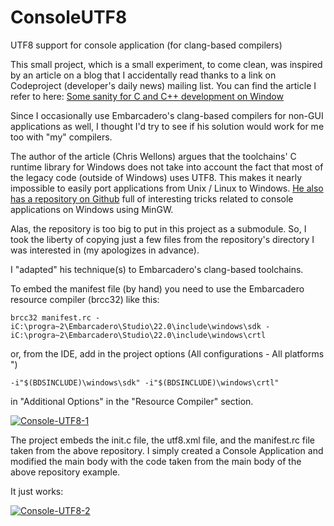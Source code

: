 # ConsoleUTF8
UTF8 support for console application (for clang-based compilers)

This small project, which is a small experiment, to come clean, was inspired by an article on a blog that I accidentally read thanks to a link on Codeproject (developer's daily news) mailing list. You can find the article I refer to here: [Some sanity for C and C++ development on Window](https://nullprogram.com/blog/2021/12/30/)

Since I occasionally use Embarcadero's clang-based compilers for non-GUI applications as well, I thought I'd try to see if his solution would work for me too with "my" compilers.

The author of the article (Chris Wellons) argues that the toolchains' C runtime library for Windows does not take into account the fact that most of the legacy code (outside of Windows) uses UTF8. This makes it nearly impossible to easily port applications from Unix / Linux to Windows. [He also has a repository on Github](https://github.com/skeeto/scratch) full of interesting tricks related to console applications on Windows using MinGW. 

Alas, the repository is too big to put in this project as a submodule. So, I took the liberty of copying just a few files from the repository's directory I was interested in (my apologizes in advance).

I "adapted" his technique(s) to Embarcadero's clang-based toolchains.

To embed the manifest file (by hand) you need to use the Embarcadero resource compiler (brcc32) like this:

```
brcc32 manifest.rc -iC:\progra~2\Embarcadero\Studio\22.0\include\windows\sdk -iC:\progra~2\Embarcadero\Studio\22.0\include\windows\crtl
```

or, from the IDE, add in the project options (All configurations - All platforms ")

```
-i"$(BDSINCLUDE)\windows\sdk" -i"$(BDSINCLUDE)\windows\crtl"
```

in "Additional Options" in the "Resource Compiler" section.

<a href="https://ibb.co/N6Qq8Xq"><img src="https://i.ibb.co/kgkTRpT/Console-UTF8-1.png" alt="Console-UTF8-1" border="0"></a>

The project embeds the init.c file, the utf8.xml file, and the manifest.rc file taken from the above repository. I simply created a Console Application and modified the main body with the code taken from the main body of the above repository example.

It just works:

<a href="https://ibb.co/DWm5BR7"><img src="https://i.ibb.co/YQJp5Lt/Console-UTF8-2.png" alt="Console-UTF8-2" border="0"></a>
